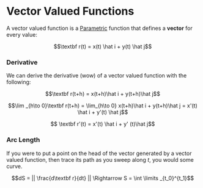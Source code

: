 # Vector Valued Functions

A vector valued function is a [Parametric](Parametric%20Equations.md) function that defines a **vector** for every value:

$$\textbf r(t) = x(t) \hat i + y(t) \hat j$$

### Derivative
We can derive the derivative (wow) of a vector valued function with the following:

$$\textbf r(t+h) = x(t+h)\hat i + y(t+h)\hat j$$

$$\lim _{h\to 0}\textbf r(t+h) = \lim_{h\to 0} x(t+h)\hat i + y(t+h)\hat j = x'(t) \hat i + y'(t) \hat j$$

$$ \textbf r'(t) = x'(t) \hat i + y' (t)\hat j$$

### Arc Length

If you were to put a point on the head of the vector generated by a vector valued function, then trace its path as you sweep along $t$, you would some curve. 

$$dS = || \frac{d\textbf r}{dt} || \Rightarrow S = \int \limits _{t_0}^{t_1}$$







